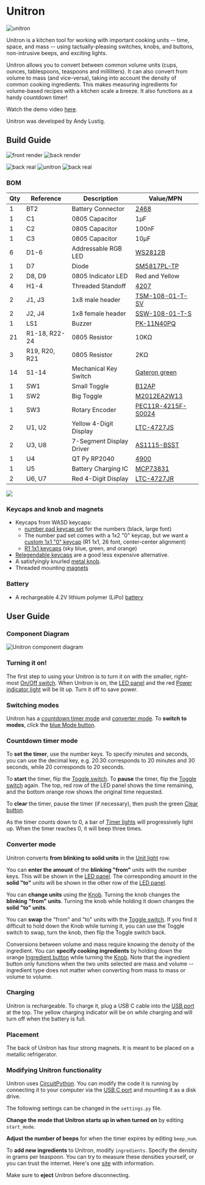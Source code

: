 # Unitron
![unitron](docs/unitron_small.jpeg)

Unitron is a kitchen tool for working with important cooking units -- time, space, and mass -- using tactually-pleasing switches, knobs, and buttons, non-intrusive beeps, and exciting lights.

Unitron allows you to convert between common volume units (cups, ounces, tablespoons, teaspoons and milliliters). It can also convert from volume to mass (and vice-versa), taking into account the density of common cooking ingredients. This makes measuring ingredients for volume-based recipes with a kitchen scale a breeze. It also functions as a handy countdown timer!

Watch the demo video [here](https://vimeo.com/719658219).

Unitron was developed by Andy Lustig.


## Build Guide
![front render](docs/render_front.png)
![back render](docs/render_back.png)

![back real](docs/1_14_apart.jpg)
![unitron](docs/1_14_on.jpg)
![back real](docs/1_14_back.jpeg)
### BOM

| Qty | Reference                                                                                      | Description              | Value/MPN                                                                                                                                            | 
|-----|------------------------------------------------------------------------------------------------|--------------------------|------------------------------------------------------------------------------------------------------------------------------------------------------|
| 1   | BT2                                                                                            | Battery Connector        | [2468](https://www.digikey.com/product-detail/en/keystone-electronics/2466/36-2466-ND/303815)                                                        | 
| 1   | C1                                                                                             | 0805 Capacitor           | 1µF                                                                                                                                                  | 
| 1   | C2                                                                                             | 0805 Capacitor           | 100nF                                                                                                                                                | 
| 1   | C3                                                                                             | 0805 Capacitor           | 10µF                                                                                                                                                 | 
| 6   | D1-6                                                                                           | Addressable RGB LED      | [WS2812B](https://cdn-shop.adafruit.com/datasheets/WS2812B.pdf)                                                                                      |  
| 1   | D7                                                                                             | Diode                    | [SM5817PL-TP](https://www.digikey.com/en/products/detail/micro-commercial-co/SM5817PL-TP/1793251)                                                    | 
| 2   | D8, D9                                                                                         | 0805 Indicator LED       | Red and Yellow                                                                                                                                       | 
| 4   | H1-4                                                                                           | Threaded Standoff        | [4207](https://www.adafruit.com/product/4207)                                                                                                        | 
| 2   | J1, J3                                                                                         | 1x8 male header          | [TSM-108-01-T-SV](https://www.digikey.com/en/products/detail/samtec-inc/TSM-108-01-T-SV/6679033)                                                     | 
| 2   | J2, J4                                                                                         | 1x8 female header        | [SSW-108-01-T-S](https://www.digikey.com/en/products/detail/samtec-inc/SSW-108-01-T-S/1112297)                                                       | 
| 1   | LS1                                                                                            | Buzzer                   | [PK-11N40PQ](https://www.digikey.com/en/products/detail/mallory-sonalert-products-inc/PK-11N40PQ/4996072?s=N4IgTCBcDaICwFYAcBaAjAZjmFA7AJiALoC%2BQA) | 
| 21  | R1-18, R22-24                                                                                  | 0805 Resistor            | 10KΩ                                                                                                                                                 | 
| 3   | R19, R20, R21                                                                                  | 0805 Resistor            | 2KΩ                                                                                                                                                  | 
| 14  | S1-14                                                                                          | Mechanical Key Switch    | [Gateron green](https://www.amazon.com/Gateron-KS-9-Mechanical-Type-Switch/dp/B07X3TH4DS?th=1)                                                       | 
| 1   | SW1                                                                                            | Small Toggle             | [B12AP](https://www.digikey.com/en/products/detail/nkk-switches/B12AP/379099)                                                                        | 
| 1   | SW2                                                                                            | Big Toggle               | [M2012EA2W13](https://www.digikey.com/en/products/detail/nkk-switches/M2012EA2W13/4509655)                                                           | 
| 1   | SW3                                                                                            | Rotary Encoder           | [PEC11R-4215F-S0024](https://www.digikey.com/en/products/detail/bourns-inc/PEC11R-4215F-S0024/4499665)                                               | 
| 2   | U1, U2                                                                                         | Yellow 4-Digit Display   | [LTC-4727JS](https://www.digikey.com/products/en?keywords=LTC-4727JS)                                                                                | 
| 2   | U3, U8                                                                                         | 7-Segment Display Driver | [AS1115-BSST](https://www.digikey.com/products/en?keywords=AS1115-BSSTCT-ND)                                                                         | 
| 1   | U4                                                                                             | QT Py RP2040             | [4900](https://www.adafruit.com/product/4900)                                                                                                        | 
| 1   | U5                                                                                             | Battery Charging IC      | [MCP73831](https://www.digikey.com/en/products/detail/microchip-technology/MCP73831T-2ATI-OT/964303)                                                 | 
| 2   | U6, U7                                                                                         | Red 4-Digit Display      | [LTC-4727JR](https://www.digikey.com/products/en?keywords=160-1551-5-nd)                                                                             | 


<div style="">
  <a href="https://alustig3.github.io/unitron/ibom.html">
  <img src="docs/ibom_click.png">
  </a>
</div>

### Keycaps and knob and magnets
- Keycaps from WASD keycaps:
  - [number pad keycap set](https://www.wasdkeyboards.com/17-key-cherry-mx-number-pad-keycap-set.html) for the numbers (black, large font)
  - The number pad set comes with a 1x2 "0" keycap, but we want a [custom 1x1 "0" keycap](https://www.wasdkeyboards.com/custom-text-cherry-mx-keycaps.html) (R1 1x1, 26 font, center-center alignment)
  - [R1 1x1 keycaps](https://www.wasdkeyboards.com/row-1-size-1x1-cherry-mx-keycap.html) (sky blue, green, and orange)
- [Relegendable keycaps](https://www.adafruit.com/product/5039) are a good less expensive alternative.
- A satisfyingly knurled [metal knob](https://www.digikey.com/en/products/detail/kilo-international/OEDNI-63-4-7/5970335).
- Threaded mounting [magnets](https://www.kjmagnetics.com/proddetail.asp?prod=MM-C-10)

### Battery
- A rechargeable 4.2V lithium polymer (LiPo) [battery](https://www.adafruit.com/product/1578)

## User Guide
### <a name="diagram"></a>Component Diagram

![Unitron component diagram](docs/UnitronComponents.png)
### <a name="on"></a>Turning it on!
The first step to using your Unitron is to turn it on with the smaller, right-most [On/Off switch](#diagram). When Unitron is on, the [LED panel](#diagram) and the red [Power indicator light](#diagram) will be lit up. Turn it off to save power.

### Switching modes
Unitron has a [countdown timer mode](#timer) and [converter mode](#convert).
To **switch to modes**, click the [blue Mode button](#diagram).

### <a name="timer"></a>Countdown timer mode
To **set the timer**, use the number keys. To specify minutes and seconds, you can use the decimal key, e.g. 20.30 corresponds to 20 minutes and 30 seconds, while 20 corresponds to 20 seconds.

To **start** the timer, flip the [Toggle switch](#diagram). To **pause** the timer, flip the [Toggle switch](#diagram) again. The top, red row of the LED panel shows the time remaining, and the bottom orange row shows the original time requested. 

To **clear** the timer, pause the timer (if necessary), then push the green [Clear button](#diagram).

As the timer counts down to 0, a bar of [Timer lights](#diagram) will progressively light up. When the timer reaches 0, it will beep three times.

### <a name="convert"></a>Converter mode
Unitron converts **from blinking to solid units** in the [Unit light](#diagram) row. 

You can **enter the amount** of the **blinking "from"** units with the number keys. This will be shown in the [LED panel](#diagram). The corresponding amount in the **solid "to"** units will be shown in the other row of the [LED panel](#diagram). 

You can **change units** using the [Knob](#diagram). Turning the knob changes the **blinking "from" units**. Turning the knob while holding it down changes the **solid "to" units**. 

You can **swap** the "from" and "to" units with the [Toggle switch](#diagram).  If you find it difficult to hold down the Knob while turning it, you can use the Toggle switch to swap, turn the knob, then flip the Toggle switch back. 

Conversions between volume and mass require knowing the density of the ingredient. You can **specify cooking ingredients** by holding down the orange [Ingredient button](#diagram) while turning the [Knob](#diagram). Note that the ingredient button only functions when the two units selected are mass and volume -- ingredient type does not matter when converting from mass to mass or volume to volume.

### Charging
Unitron is rechargeable. To charge it, plug a USB C cable into the [USB port](#diagram) at the top. The yellow charging indicator will be on while charging and will turn off when the battery is full. 

### Placement
The back of Unitron has four strong magnets. It is meant to be placed on a metallic refrigerator.

### Modifying Unitron functionality
Unitron uses [CircuitPython](https://learn.adafruit.com/welcome-to-circuitpython). You can modify the code it is running by connecting it to your computer via the [USB C port](#diagram) and mounting it as a disk drive. 

The following settings can be changed in the `settings.py` file.

**Change the mode that Unitron starts up in when turned on** by editing `start_mode`.

**Adjust the number of beeps** for when the timer expires by editing `beep_num`.

To **add new ingredients** to Unitron, modify `ingredients`. Specify the density in grams per teaspoon. You can try to measure these densities yourself, or you can trust the internet. Here's one [site](#https://www.howmany.wiki/vw/#) with information.

Make sure to **eject** Unitron before disconnecting.
